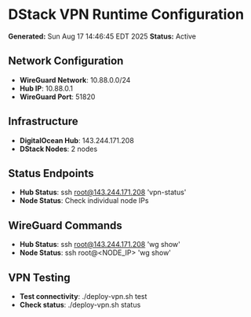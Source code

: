 # DStack VPN Runtime Configuration

**Generated:** Sun Aug 17 14:46:45 EDT 2025
**Status:** Active

## Network Configuration
- **WireGuard Network**: 10.88.0.0/24
- **Hub IP**: 10.88.0.1
- **WireGuard Port**: 51820

## Infrastructure
- **DigitalOcean Hub**: 143.244.171.208
- **DStack Nodes**:        2 nodes

## Status Endpoints
- **Hub Status**: ssh root@143.244.171.208 'vpn-status'
- **Node Status**: Check individual node IPs

## WireGuard Commands
- **Hub Status**: ssh root@143.244.171.208 'wg show'
- **Node Status**: ssh root@<NODE_IP> 'wg show'

## VPN Testing
- **Test connectivity**: ./deploy-vpn.sh test
- **Check status**: ./deploy-vpn.sh status
